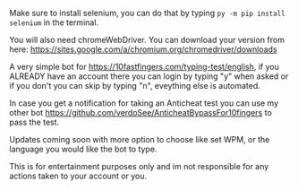 Make sure to install selenium, you can do that by typing ```py -m pip install selenium``` in the terminal.

You will also need chromeWebDriver. You can download your version from here: https://sites.google.com/a/chromium.org/chromedriver/downloads

A very simple bot for https://10fastfingers.com/typing-test/english, if you ALREADY have an account there you can login by typing "y" when asked or if you don't you can 
skip by typing "n", eveything else is automated.

In case you get a notification for taking an Anticheat test you can use my other bot https://github.com/verdoSee/AnticheatBypassFor10fingers to pass the test.

Updates coming soon with more option to choose like set WPM, or the language you would like the bot to type.

This is for entertainment purposes only and im not responsible for any actions taken to your account or you.
